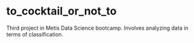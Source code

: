 # to_cocktail_or_not_to
Third project in Metis Data Science bootcamp. Involves analyzing data in terms of classification.

